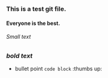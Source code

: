
### This is a test git file.
#### Everyone is the best.
###### Small text

### ***bold text***
- bullet point
`code block`
:thumbs up:
